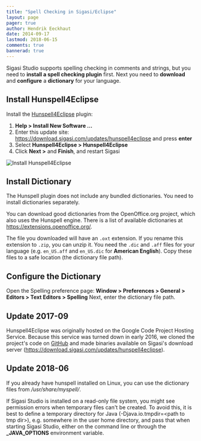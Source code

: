 ```yaml
---
title: "Spell Checking in Sigasi/Eclipse"
layout: page
pager: true
author: Hendrik Eeckhaut
date: 2014-09-17
lastmod: 2018-06-15
comments: true
bannerad: true
---
```



Sigasi Studio supports spelling checking in comments and strings, but you need to **install a spell checking plugin** first.
Next you need to **download** and **configure** a **dictionary** for your language.

## Install Hunspell4Eclipse


Install the [Hunspell4Eclipse](http://code.google.com/p/hunspell4eclipse) plugin:

1. **Help > Install New Software ...**
2. Enter this update site: <https://download.sigasi.com/updates/hunspell4eclipse> and press **enter**
3. Select **Hunspell4Eclipse > Hunspell4Eclipse**
4. Click **Next >** and **Finish**, and restart Sigasi

![Install Hunspell4Eclipse](/img/tech/install_spelling.png)

## Install Dictionary

The Hunspell plugin does not include any bundled dictionaries. You need to install dictionaries separately.

You can download good dictionaries from the OpenOffice.org project, which also uses the Hunspell engine.
There is a list of available dictionaries at <https://extensions.openoffice.org/>.

The file you downloaded will have an `.oxt` extension. If you rename this extension to `.zip`, you can unzip it.
You need the `.dic` and `.aff` files for your language (e.g. `en_US.aff` and `en_US.dic` for **American English**).
Copy these files to a safe location (the dictionary file path).

## Configure the Dictionary

Open the Spelling preference page:
**Window > Preferences > General > Editors > Text Editors > Spelling**
Next, enter the dictionary file path.

## Update 2017-09

Hunspell4Eclipse was originally hosted on the Google Code Project Hosting Service.
Because this service was turned down in early 2016, we cloned the project's code on
[GitHub](https://github.com/heeckhau/hunspell4eclipse) and made binaries available on
Sigasi's download server (<https://download.sigasi.com/updates/hunspell4eclipse>).

## Update 2018-06

If you already have hunspell installed on Linux, you can use the dictionary files from */usr/share/myspell/*.

If Sigasi Studio is installed on a read-only file system, you might see permission
errors when temporary files can't be created.
To avoid this, it is best to define a temporary directory for Java
(-Djava.io.tmpdir=<path to tmp dir\>), e.g. somewhere in the user home directory,
and pass that when starting Sigasi Studio, either on the command line or through
the **_JAVA_OPTIONS** environment variable.

